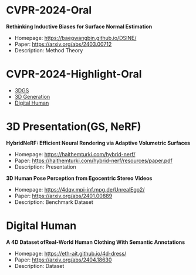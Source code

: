 # CVPR-2024-Oral

**Rethinking Inductive Biases for Surface Normal Estimation**
- Homepage: https://baegwangbin.github.io/DSINE/
- Paper: https://arxiv.org/abs/2403.00712
- Description: Method Theory



# CVPR-2024-Highlight-Oral
- [3DGS](#3DGS)
- [3D Generation](#3DG)
- [Digital Human](#DH)
<a name="3DGS"></a>

# 3D Presentation(GS, NeRF)

**HybridNeRF: Efficient Neural Rendering via Adaptive Volumetric Surfaces**

- Homepage: https://haithemturki.com/hybrid-nerf/
- Paper: https://haithemturki.com/hybrid-nerf/resources/paper.pdf
- Description: Presentation

**3D Human Pose Perception from Egocentric Stereo Videos**

- Homepage: https://4dqv.mpi-inf.mpg.de/UnrealEgo2/
- Paper: https://arxiv.org/abs/2401.00889
- Description: Benchmark Dataset

<a name="DH"></a>
# Digital Human
**A 4D Dataset ofReal-World Human Clothing With Semantic Annotations**
- Homepage: https://eth-ait.github.io/4d-dress/
- Paper: https://arxiv.org/abs/2404.18630
- Description: Dataset



